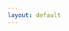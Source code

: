 ```yaml
---
layout: default
---
```


<html>
<head>
    <meta charset="UTF-8">
    <meta name="viewport" content="width=device-width, initial-scale=1.0">
    <title>brian howell</title>
    <!-- Add the Google Analytics tracking code below this line -->
    <!-- Google tag (gtag.js) -->
    <script async src="https://www.googletagmanager.com/gtag/js?id=G-GN0DB3NLLT"></script>
    <script>
      window.dataLayer = window.dataLayer || [];
      function gtag(){dataLayer.push(arguments);}
      gtag('js', new Date());

      gtag('config', 'G-GN0DB3NLLT');
    </script>
    <!-- End of Google Analytics tracking code -->
    <style>
      body {
        background-color: black;
        color: white;
      }
  </style>
</head>
<body>

<h1> Personal Library </h1>
Here a list of books that have had a great influence on the way I see the world at different stages in my life, 
enough to procure a hard copy, annotate, and re-read over and over.

<h2>Most influential:</h2>


<ol>
  <li>Fooled by Randomness - Nassim Taleb</li>
  <li>The Worldly Philosophers - Robert Heilbroner</li>
  <li>The Dictator's Handbook - Bruce Bueno de Mesquita</li>
  <li>The Idea Factory - Jon Gertner</li>
  <li>Antifragile - Nassim Taleb</li>
  <li>The Changing World Order - Ray Dalio</li>
  <li>Zero to One - Peter Thiel</li>
  <li>A Random Walk Down Wall Street - Burton Malkiel</li>
  <li>Papyrus: The Invention of Books in the Ancient World - Irene Vallejo</li>
  <li>What I Talk About When I Talk About Running - Haruki Murakami</li>
  <li>The Art of Learning - Josh Waitzkin</li>
  <li>Homodeus - Yuval Noah Harari</li>
  <li>The Black Swan - Nassim Taleb</li>
  <li>The Selfish Gene - Richard Dawkins</li>
  <li>Skin in the Game - Nassim Taleb</li>
  <li>The Best Writing on Mathematics - Mircea Pitici</li>
  <li>Einstein - Walter Isaacson</li>
  <li>Leonardo Da Vinci - Walter Isaacson</li>
  <li>Enlightenment Now - Steven Pinker</li>
  <li>Origin Story - David Christian</li>
</ol>

<h2>Textbook faves:</h2>
<ol>
  <li>Convex Optimization - Stephen Boyd</li>
  <li>Algorithms for Optimization - Mykel Kochenderfer</li>
  <li>Decision Making Under Uncertainty - Mykel Kochenderfer</li>
  <li>Gaussian Processes for Machine Learning - Carl Edward Rasmussen</li>
  <li>The Feynman Lectures on Physics - Richard Feynman</li>
  <li>Optimization Models - Giuseppe C. Calafiore and Laurent El Ghaoui</li>
  <li>Reinforcement Learning - Richard S. Sutton and Andrew G. Barton</li>
  <li>Finite Difference Methods for Ordinary and Partial Differential Equations - Randall J. LeVeque</li>
  <li>A Practical Guide to Quantitative Finance Interviews - Xinfeng Zhou</li>
  <li>Elements of Chemical Reaction Engineering - H. Scott Fogler</li>
  <li>Fluid Mechanics - Cengel and Cimbala</li>
  <li>Gardner's Art Through the Ages - Fred S. Kleiner</li>
  <li>Physical Chemistry for Engineers - James Patterson</li>
  <li>Continuum Mechanics: Concise Theory and Problems - P. Chadwick</li>
  <li>Optimal Control Theory - Donald E. Kirk</li>
  <li>Robust Optimization - Aharon Ben-Tal and Laurent El Ghaoui</li>
</ol>



<h2>Fiction faves:</h2>
<ol>
  <li>The Girl with the Dragon Tattoo - Who Played with Fire - Who Kicked the Hornet's Nest - Stieg Larsson</li>
  <li>Kafka on the Shore - Haruki Murakami</li>
  <li>Jurassic Park - Michael Crichton</li>
  <li>The Fellowship of the Ring - The Two Towers - The Return of the King - J.R.R. Tolkien</li>
  <li>The Three-Body Problem - Cixin Liu</li>
  <li>Killing Commendatore - Haruki Murakami</li>
  <li>The Unbearable Lightness of Being - Milan Kundera</li>
  <li>The Wind-Up Bird Chronicle - Haruki Murakami</li>
  <li>The Hobbit - J.R.R. Tolkien</li>
  <li>The Martian - Andy Weir</li>
</ol>




<h2>Priority reads:</h2>
0. Godel, Escher, Bach - Douglas Hofstadter
1. 1Q84 - Haruki Murakami
2. Pachinko - Min Jin Lee
3. Outlive - Peter Attia